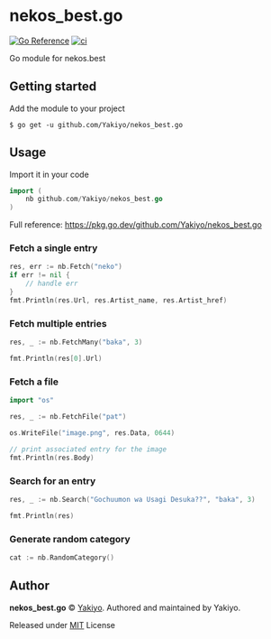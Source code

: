 # nekos_best.go
[![Go Reference](https://pkg.go.dev/badge/github.com/Yakiyo/nekos_best.go.svg)](https://pkg.go.dev/github.com/Yakiyo/nekos_best.go) [![ci](https://github.com/Yakiyo/nekos_best.go/actions/workflows/ci.yml/badge.svg)](https://github.com/Yakiyo/nekos_best.go/actions/workflows/ci.yml)

Go module for nekos.best

## Getting started
Add the module to your project
```shell
$ go get -u github.com/Yakiyo/nekos_best.go
```

## Usage
Import it in your code
```go
import (
    nb github.com/Yakiyo/nekos_best.go
)
```
Full reference: https://pkg.go.dev/github.com/Yakiyo/nekos_best.go

### Fetch a single entry
```go
res, err := nb.Fetch("neko")
if err != nil {
    // handle err
}
fmt.Println(res.Url, res.Artist_name, res.Artist_href)
```

### Fetch multiple entries
```go
res, _ := nb.FetchMany("baka", 3)

fmt.Println(res[0].Url)
```

### Fetch a file
```go
import "os"

res, _ := nb.FetchFile("pat")

os.WriteFile("image.png", res.Data, 0644)

// print associated entry for the image
fmt.Println(res.Body)
```

### Search for an entry
```go
res, _ := nb.Search("Gochuumon wa Usagi Desuka??", "baka", 3)

fmt.Println(res)
```

### Generate random category
```go
cat := nb.RandomCategory()
```

## Author

**nekos_best.go** © [Yakiyo](https://github.com/Yakiyo). Authored and maintained by Yakiyo.

Released under [MIT](https://opensource.org/licenses/MIT) License